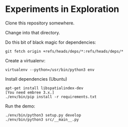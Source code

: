 # Experiments in Exploration

Clone this repository somewhere.

Change into that directory.

Do this bit of black magic for dependencies:

    git fetch origin +refs/heads/deps/*:refs/heads/deps/*

Create a virtualenv:

    virtualenv --python=/usr/bin/python3 env

Install dependencies (Ubuntu)

    apt-get install libspatialindex-dev
    [You need embree 3.x.]
    ./env/bin/pip install -r requirements.txt

Run the demo:

    ./env/bin/python3 setup.py develop
    ./env/bin/python3 src/__main__.py
